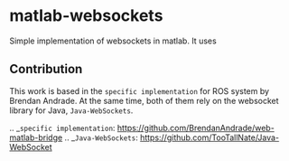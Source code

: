 
matlab-websockets
=================

Simple implementation of websockets in matlab. It uses 



Contribution
------------

This work is based in the `specific implementation` for ROS system by Brendan Andrade.
At the same time, both of them rely on the websocket library for Java, `Java-WebSockets`.


.. _`specific implementation`: https://github.com/BrendanAndrade/web-matlab-bridge
.. _`Java-WebSockets`: https://github.com/TooTallNate/Java-WebSocket